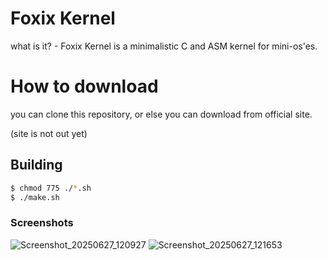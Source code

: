 # Foxix Kernel
what is it? - Foxix Kernel is a minimalistic C and ASM kernel for mini-os'es.

# How to download
you can clone this repository, or else you can download from official site.


(site is not out yet)

## Building
```bash
$ chmod 775 ./*.sh
$ ./make.sh
```

### Screenshots
![Screenshot_20250627_120927](https://github.com/user-attachments/assets/8c36c9a6-e662-4844-b312-937985c6c718)
![Screenshot_20250627_121653](https://github.com/user-attachments/assets/b47e328a-f1d9-443c-aff8-fd1305ec11b7)
